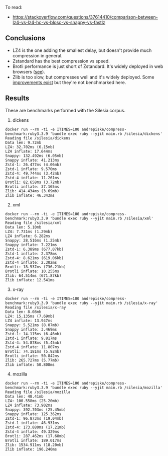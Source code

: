 
To read:

- https://stackoverflow.com/questions/37614410/comparison-between-lz4-vs-lz4-hc-vs-blosc-vs-snappy-vs-fastlz

## Conclusions

- LZ4 is the one adding the smallest delay, but doesn't provide much compression in general.
- Zstandard has the best compression vs speed.
- Brotli performance is just short of Zstandard. It's widely deployed in web browsers ([see](https://caniuse.com/brotli)).
- Zlib is too slow, but compresses well and it's widely deployed. Some [improvements exist](https://aws.amazon.com/blogs/opensource/improving-zlib-cloudflare-and-comparing-performance-with-other-zlib-forks/) but they're not benchmarked here.

## Results

These are benchmarks performed with the Silesia corpus.

1) dickens

```
docker run --rm -ti -e ITIMES=100 andrepiske/compress-benchmark:ruby3.3.9 'bundle exec ruby --yjit main.rb /silesia/dickens'
Reading file /silesia/dickens
Data len: 9.72mb
LZ4: 32.702ms (6.15mb)
LZ4 inflate: 17.644ms
Snappy: 132.492ms (6.05mb)
Snappy inflate: 41.213ms
Zstd-1: 26.477ms (4.06mb)
Zstd-1 inflate: 9.570ms
Zstd-4: 49.744ms (3.42mb)
Zstd-4 inflate: 11.261ms
Brotli: 82.658ms (3.72mb)
Brotli inflate: 37.165ms
Zlib: 414.434ms (3.69mb)
Zlib inflate: 46.343ms
```

2) xml

```
docker run --rm -ti -e ITIMES=100 andrepiske/compress-benchmark:ruby3.3.9 'bundle exec ruby --yjit main.rb /silesia/xml'
Reading file /silesia/xml
Data len: 5.10mb
LZ4: 7.731ms (1.29mb)
LZ4 inflate: 6.282ms
Snappy: 28.516ms (1.25mb)
Snappy inflate: 7.221ms
Zstd-1: 6.389ms (677.07kb)
Zstd-1 inflate: 2.378ms
Zstd-4: 8.621ms (619.06kb)
Zstd-4 inflate: 2.302ms
Brotli: 18.537ms (736.21kb)
Brotli inflate: 10.255ms
Zlib: 64.514ms (671.87kb)
Zlib inflate: 12.541ms
```

3) x-ray

```
docker run --rm -ti -e ITIMES=100 andrepiske/compress-benchmark:ruby3.3.9 'bundle exec ruby --yjit main.rb /silesia/x-ray'
Reading file /silesia/x-ray
Data len: 8.08mb
LZ4: 15.135ms (7.69mb)
LZ4 inflate: 13.947ms
Snappy: 5.521ms (8.07mb)
Snappy inflate: 3.469ms
Zstd-1: 14.115ms (6.46mb)
Zstd-1 inflate: 9.817ms
Zstd-4: 54.878ms (5.45mb)
Zstd-4 inflate: 11.807ms
Brotli: 74.181ms (5.92mb)
Brotli inflate: 50.842ms
Zlib: 265.727ms (5.77mb)
Zlib inflate: 50.808ms
```

4) mozilla

```
docker run --rm -ti -e ITIMES=100 andrepiske/compress-benchmark:ruby3.3.9 'bundle exec ruby --yjit main.rb /silesia/mozilla'
Reading file /silesia/mozilla
Data len: 48.41mb
LZ4: 100.558ms (25.20mb)
LZ4 inflate: 73.902ms
Snappy: 392.703ms (25.45mb)
Snappy inflate: 125.362ms
Zstd-1: 96.873ms (19.04mb)
Zstd-1 inflate: 46.931ms
Zstd-4: 173.880ms (17.21mb)
Zstd-4 inflate: 49.329ms
Brotli: 287.462ms (17.68mb)
Brotli inflate: 189.017ms
Zlib: 1534.911ms (18.20mb)
Zlib inflate: 196.240ms
```
